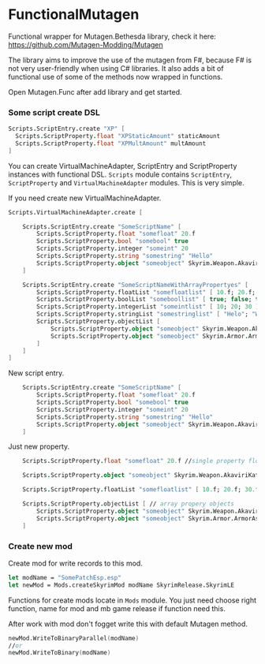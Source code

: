 # FunctionalMutagen

Functional wrapper for Mutagen.Bethesda library, check it here: https://github.com/Mutagen-Modding/Mutagen 

The library aims to improve the use of the mutagen from F#, because F# is not very user-friendly when using C# libraries. It also adds a bit of functional use of some of the methods now wrapped in functions.

Open Mutagen.Func after add library and get started.

###  Some script create DSL


```FSHarp
Scripts.ScriptEntry.create "XP" [
  Scripts.ScriptProperty.float "XPStaticAmount" staticAmount
  Scripts.ScriptProperty.float "XPMultAmount" multAmount
]
```

You can create VirtualMachineAdapter, ScriptEntry and ScriptProperty instances with functional DSL. `Scripts` module contains `ScriptEntry`, `ScriptProperty` and `VirtualMachineAdapter` modules. This is very simple.

If you need create new VirtualMachineAdapter.

```FSHarp
Scripts.VirtualMachineAdapter.create [

	Scripts.ScriptEntry.create "SomeScriptName" [
		Scripts.ScriptProperty.float "somefloat" 20.f
		Scripts.ScriptProperty.bool "somebool" true
		Scripts.ScriptProperty.integer "someint" 20
		Scripts.ScriptProperty.string "somestring" "Hello"
		Scripts.ScriptProperty.object "someobject" Skyrim.Weapon.AkaviriKatana
	]

	Scripts.ScriptEntry.create "SomeScriptNameWithArrayPropertyes" [
		Scripts.ScriptProperty.floatList "somefloatlist" [ 10.f; 20.f; 30.f ]
		Scripts.ScriptProperty.boolList "someboollist" [ true; false; true; true ]
		Scripts.ScriptProperty.integerList "someintlist" [ 10; 20; 30 ]
		Scripts.ScriptProperty.stringList "somestringlist" [ "Helo"; "World"; "" ]
		Scripts.ScriptProperty.objectList [
			Scripts.ScriptProperty.object "someobject" Skyrim.Weapon.AkaviriKatana // FormKeys from Mutagen.Bethesda.FormKeys lib
			Scripts.ScriptProperty.object "someobject" Skyrim.Armor.ArmorAstrid // FormKeys from Mutagen.Bethesda.FormKeys lib
		]
	]
]
```

New script entry.

```FSHarp
	Scripts.ScriptEntry.create "SomeScriptName" [
		Scripts.ScriptProperty.float "somefloat" 20.f
		Scripts.ScriptProperty.bool "somebool" true
		Scripts.ScriptProperty.integer "someint" 20
		Scripts.ScriptProperty.string "somestring" "Hello"
		Scripts.ScriptProperty.object "someobject" Skyrim.Weapon.AkaviriKatana
	]
```

Just new property.

```FSharp
	Scripts.ScriptProperty.float "somefloat" 20.f //single property float

	Scripts.ScriptProperty.object "someobject" Skyrim.Weapon.AkaviriKatana //single property  object

	Scripts.ScriptProperty.floatList "somefloatlist" [ 10.f; 20.f; 30.f ] //array property float

	Scripts.ScriptProperty.objectList [ // array propery objects
		Scripts.ScriptProperty.object "someobject" Skyrim.Weapon.AkaviriKatana // FormKeys from Mutagen.Bethesda.FormKeys lib
		Scripts.ScriptProperty.object "someobject" Skyrim.Armor.ArmorAstrid // FormKeys from Mutagen.Bethesda.FormKeys lib
	]
```

### Create new mod

Create mod for write records to this mod.

```FSharp
let modName = "SomePatchEsp.esp"
let newMod = Mods.createSkyrimMod modName SkyrimRelease.SkyrimLE
```

Functions for create mods locate in `Mods` module. You just need choose right function, name for mod and mb game release if function need this.


After work with mod don't fogget write this with default Mutagen method.

```FSharp
newMod.WriteToBinaryParallel(modName)
//or
newMod.WriteToBinary(modName)
```